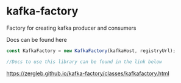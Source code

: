 # kafka-factory

Factory for creating kafka producer and consumers

Docs can be found here

```typescript
const KafkaFactory = new KafkaFactory(kafkaHost, registryUrl);

//Docs to use this library can be found in the link below
```

https://zergleb.github.io/kafka-factory/classes/kafkafactory.html

